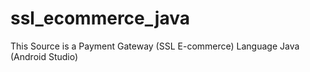 # ssl_ecommerce_java

 This Source is a Payment Gateway (SSL E-commerce) 
 Language Java (Android Studio)
